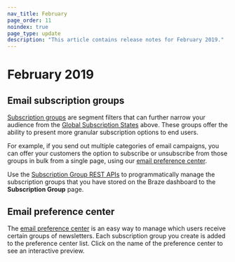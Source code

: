 ```yaml
---
nav_title: February
page_order: 11
noindex: true
page_type: update
description: "This article contains release notes for February 2019."
---
```

# February 2019

## Email subscription groups

[Subscription groups]({{site.baseurl}}/user_guide/message_building_by_channel/email/managing_user_subscriptions/#subscription-groups) are segment filters that can further narrow your audience from the [Global Subscription States]({{site.baseurl}}/user_guide/message_building_by_channel/email/managing_user_subscriptions/) above. These groups offer the ability to present more granular subscription options to end users.

For example, if you send out multiple categories of email campaigns, you can offer your customers the option to subscribe or unsubscribe from those groups in bulk from a single page, using our [email preference center](#email-preference-center).

Use the [Subscription Group REST APIs]({{site.baseurl}}/api/endpoints/subscription_groups/) to programmatically manage the subscription groups that you have stored on the Braze dashboard to the **Subscription Group** page.

## Email preference center

The [email preference center]({{site.baseurl}}/user_guide/message_building_by_channel/email/managing_user_subscriptions/#email-preference-center) is an easy way to manage which users receive certain groups of newsletters. Each subscription group you create is added to the preference center list. Click on the name of the preference center to see an interactive preview.


